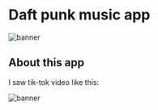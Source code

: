 # Daft punk music app

![banner](https://github.com/3pper/Music_app/blob/main/Assets/Music_App.png?raw=true)

## About this app

I saw tik-tok video like this:

![banner](https://github.com/3pper/Music_app/blob/main/Assets/ezgif.com-video-to-gif.gif?raw=true)


